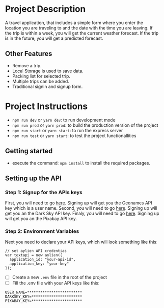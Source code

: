 # Project Description
A travel application, that includes a simple form where you enter the location you are traveling to and the date with the time you are leaving. If the trip is within a week, you will get the current weather forecast. If the trip is in the future, you will get a predicted forecast.

## Other Features
- Remove a trip.
- Local Storage is used to save data.
- Packing list for selected trip.
- Multiple trips can be added.
- Traditional signin and signup form.

# Project Instructions
- `npm run dev` or `yarn dev`: to run development mode
- `npm run prod` or `yarn prod`: to build the production version of the project
- `npm run start` or `yarn start`: to run the express server
- `npm run test` or `yarn start`: to test the project functionallities

## Getting started
- execute the command: `npm install` to install the required packages.

## Setting up the API

### Step 1: Signup for the APIs keys
First, you will need to go [here](http://www.geonames.org/export/web-services.html). Signing up will get you the Geonames API key which is a user name.
Second, you will need to go [here](https://darksky.net/dev). Signing up will get you an the Dark Sky API key.
Finaly, you will need to go [here](https://pixabay.com/api/docs/). Signing up will get you an the Pixabay API key.

### Step 2: Environment Variables
Next you need to declare your API keys, which will look something like this:
```
// set aylien API credentias
var textapi = new aylien({
  application_id: "your-api-id",
  application_key: "your-key"
});
```
- [ ] Create a new ```.env``` file in the root of the project
- [ ] Fill the .env file with your API keys like this:
```
USER_NAME=*************************
DARKSKY_KEY=***********************
PIXABAY_KEY=***********************
```